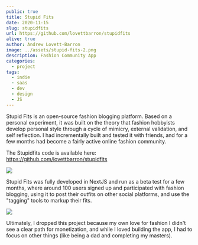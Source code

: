 ```yaml
---
public: true
title: Stupid Fits
date: 2020-11-15
slug: stupidfits
url: https://github.com/lovettbarron/stupidfits
alive: true
author: Andrew Lovett-Barron
image: ../assets/stupid-fits-2.png
description: Fashion Community App
categories:
  - project
tags:
  - indie
  - saas
  - dev
  - design
  - JS
---
```

Stupid Fits is an open-source fashion blogging platform. Based on a personal experiment, it was built on the theory that fashion hobbyists develop personal style through a cycle of mimicry, external validation, and self reflection. I had incrementally built and tested it with friends, and for a few months had become a fairly active online fashion community.

The Stupidfits code is available here: https://github.com/lovettbarron/stupidfits

![](../assets/stupid-fits-1.png)

Stupid Fits was fully developed in NextJS and run as a beta test for a few months, where around 100 users signed up and participated with fashion blogging, using it to post their outfits on other social platforms, and use the "tagging" tools to markup their fits.

![](../assets/stupid-fits-2.png)

Ultimately, I dropped this project because my own love for fashion I didn't see a clear path for monetization, and while I loved building the app, I had to focus on other things (like being a dad and completing my masters).